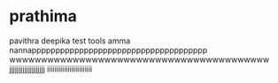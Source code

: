 # prathima
pavithra
deepika
test tools
amma
nannappppppppppppppppppppppppppppppppppppp
wwwwwwwwwwwwwwwwwwwwwwwwwwwwwwwwwwwwwwwww
jjjjjjjjjjjjjjjjjjj
iiiiiiiiiiiiiiiiiiiiiiii
